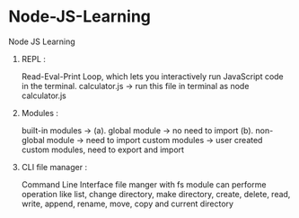 # Node-JS-Learning
Node JS Learning

1. REPL :
   
   Read-Eval-Print Loop, which lets you interactively run JavaScript code in the terminal.
   calculator.js -> run this file in terminal as node calculator.js

2. Modules :
   
   built-in modules -> (a). global module -> no need to import
                       (b). non- global module -> need to import
   custom modules -> user created custom modules, need to export and import

3. CLI file manager :

   Command Line Interface file manger with fs module
   can performe operation like list, change directory, make directory, create, delete, read, write, append, rename, move, copy and current directory
